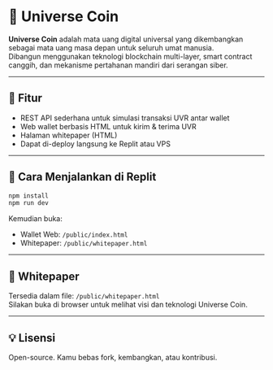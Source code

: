 # 🌌 Universe Coin

**Universe Coin** adalah mata uang digital universal yang dikembangkan sebagai mata uang masa depan untuk seluruh umat manusia.  
Dibangun menggunakan teknologi blockchain multi-layer, smart contract canggih, dan mekanisme pertahanan mandiri dari serangan siber.

---

## 🔧 Fitur

- REST API sederhana untuk simulasi transaksi UVR antar wallet
- Web wallet berbasis HTML untuk kirim & terima UVR
- Halaman whitepaper (HTML)
- Dapat di-deploy langsung ke Replit atau VPS

---

## 🚀 Cara Menjalankan di Replit

```bash
npm install
npm run dev
```

Kemudian buka:  
- Wallet Web: `/public/index.html`  
- Whitepaper: `/public/whitepaper.html`

---

## 📜 Whitepaper

Tersedia dalam file: `/public/whitepaper.html`  
Silakan buka di browser untuk melihat visi dan teknologi Universe Coin.

---

## 💡 Lisensi

Open-source. Kamu bebas fork, kembangkan, atau kontribusi.

